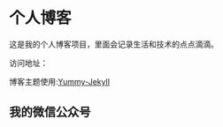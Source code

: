 # 个人博客

这是我的个人博客项目，里面会记录生活和技术的点点滴滴。


访问地址：


博客主题使用:[Yummy-Jekyll](https://github.com/DONGChuan/Yummy-Jekyll)


## 我的微信公众号


